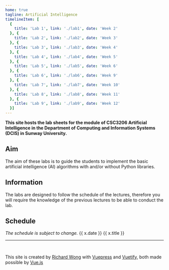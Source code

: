 ```yaml
---
home: true
tagline: Artificial Intelligence
timelineItem: [
  {
    title: 'Lab 1', link: './lab1', date: 'Week 2'
  }, { 
    title: 'Lab 2', link: './lab2', date: 'Week 3' 
  }, { 
    title: 'Lab 3', link: './lab3', date: 'Week 4' 
  }, { 
    title: 'Lab 4', link: './lab4', date: 'Week 5' 
  }, { 
    title: 'Lab 5', link: './lab5', date: 'Week 6' 
  }, { 
    title: 'Lab 6', link: './lab6', date: 'Week 9' 
  }, { 
    title: 'Lab 7', link: './lab7', date: 'Week 10' 
  }, { 
    title: 'Lab 8', link: './lab8', date: 'Week 11' 
  }, { 
    title: 'Lab 9', link: './lab9', date: 'Week 12' 
  }]
---
```


**This site hosts the lab sheets for the module of CSC3206 Artificial Intelligence in the Department of Computing and Information Systems (DCIS) in Sunway University.**

## Aim

The aim of these labs is to guide the students to implement the basic artificial intelligence (AI) algorithms with and/or without Python libraries.

## Information

The labs are designed to follow the schedule of the lectures, therefore you will require the knowledge of the previous lectures to be able to conduct the lab.

## Schedule 

*The schedule is subject to change.*
<v-app>
<v-timeline class="my-3">
<v-timeline-item v-for="x in $page.frontmatter.timelineItem" right>
<v-flex slot="opposite">{{ x.date }}</v-flex>
<v-chip :href="x.link">{{ x.title }}</v-chip>
</v-timeline-item>
</v-timeline>
</v-app>


----

<div style="min-height: 2ex"></div>

This site is created by [Richard Wong](https://ricwtk.github.io) with [Vuepress](https://vuepress.vuejs.org/) and [Vuetify](https://vuetifyjs.com/), both made possible by [Vue.js](https://vuejs.org/)